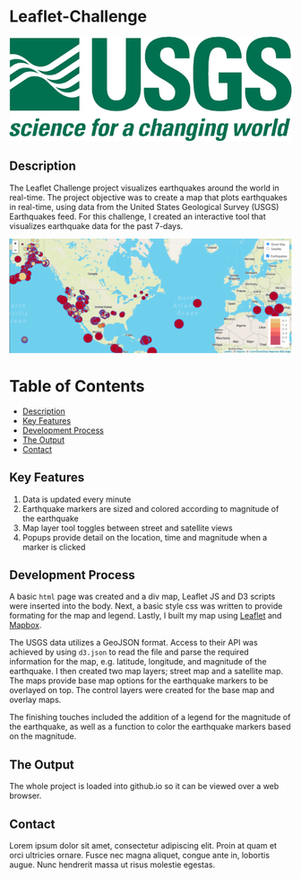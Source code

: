 # Leaflet-Challenge

![](https://github.com/speedracer05/leaflet-challenge/blob/main/Leaflet-Step-1/images/USGS_logo.png)
## Description
The Leaflet Challenge project visualizes earthquakes around the world in real-time. The project objective was to create a map that plots earthquakes in  real-time, using data from the United States Geological Survey (USGS) Earthquakes feed. For this challenge, I created an interactive tool that visualizes earthquake data for the past 7-days.   

![](https://github.com/speedracer05/leaflet-challenge/blob/main/Leaflet-Step-1/images/global_map.png)

# Table of Contents
-   [Description](#description)
-   [Key Features](#key-features)
-   [Development Process](#development-process)
-   [The Output](#the-ouput)
-   [Contact](#contact)

## Key Features
1. Data is updated every minute
2. Earthquake markers are sized and colored according to magnitude of the earthquake
3. Map layer tool toggles between street and satellite views
4. Popups provide detail on the location, time and magnitude when a marker is clicked

## Development Process
A basic `html` page was created and a div map, Leaflet JS and D3 scripts were inserted into the body. Next, a basic style css was written to provide formating for the map and legend. Lastly, I built my map using [Leaflet](https://leafletjs.com/) and [Mapbox](https://docs.mapbox.com/).  

The USGS data utilizes a GeoJSON format. Access to their API was achieved by using `d3.json` to read the file and parse the required information for the map, e.g. latitude, longitude, and magnitude of the earthquake. I then created two map layers; street map and a satellite map. The maps provide base map options for the earthquake markers to be overlayed on top. The control layers were created for the base map and overlay maps. 

The finishing touches included the addition of a legend for the magnitude of the earthquake, as well as a function to color the earthquake markers based on the magnitude.  

## The Output
The whole project is loaded into github.io so it can be viewed over a web browser.

## Contact
Lorem ipsum dolor sit amet, consectetur adipiscing elit. Proin at quam et orci
ultricies ornare. Fusce nec magna aliquet, congue ante in, lobortis augue. Nunc
hendrerit massa ut risus molestie egestas.
